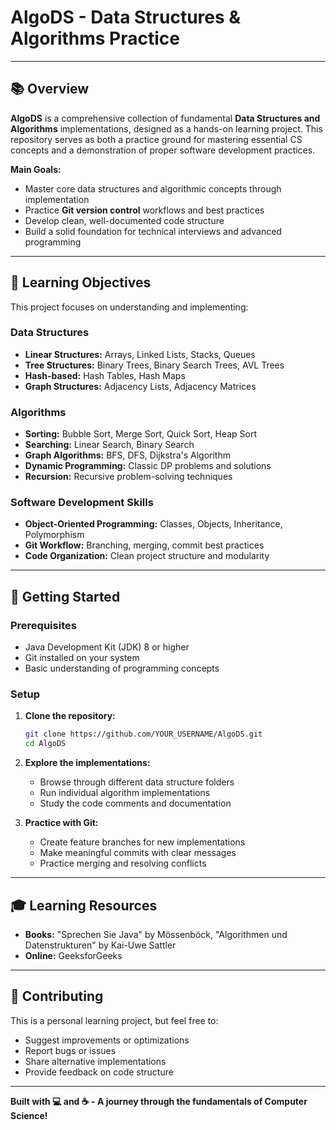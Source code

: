# AlgoDS - Data Structures & Algorithms Practice

---

## 📚 Overview

**AlgoDS** is a comprehensive collection of fundamental **Data Structures and Algorithms** implementations, designed as a hands-on learning project. This repository serves as both a practice ground for mastering essential CS concepts and a demonstration of proper software development practices.

**Main Goals:**
- Master core data structures and algorithmic concepts through implementation
- Practice **Git version control** workflows and best practices  
- Develop clean, well-documented code structure
- Build a solid foundation for technical interviews and advanced programming

---

## 🎯 Learning Objectives

This project focuses on understanding and implementing:

### Data Structures
- **Linear Structures:** Arrays, Linked Lists, Stacks, Queues
- **Tree Structures:** Binary Trees, Binary Search Trees, AVL Trees
- **Hash-based:** Hash Tables, Hash Maps
- **Graph Structures:** Adjacency Lists, Adjacency Matrices

### Algorithms
- **Sorting:** Bubble Sort, Merge Sort, Quick Sort, Heap Sort
- **Searching:** Linear Search, Binary Search
- **Graph Algorithms:** BFS, DFS, Dijkstra's Algorithm
- **Dynamic Programming:** Classic DP problems and solutions
- **Recursion:** Recursive problem-solving techniques

### Software Development Skills
- **Object-Oriented Programming:** Classes, Objects, Inheritance, Polymorphism
- **Git Workflow:** Branching, merging, commit best practices
- **Code Organization:** Clean project structure and modularity
  
---
## 🚀 Getting Started

### Prerequisites
- Java Development Kit (JDK) 8 or higher
- Git installed on your system
- Basic understanding of programming concepts

### Setup
1. **Clone the repository:**
   ```bash
   git clone https://github.com/YOUR_USERNAME/AlgoDS.git
   cd AlgoDS
   ```

2. **Explore the implementations:**
   - Browse through different data structure folders
   - Run individual algorithm implementations
   - Study the code comments and documentation

3. **Practice with Git:**
   - Create feature branches for new implementations
   - Make meaningful commits with clear messages
   - Practice merging and resolving conflicts

---

## 🎓 Learning Resources

- **Books:** "Sprechen Sie  Java" by Mössenböck, "Algorithmen und Datenstrukturen" by Kai-Uwe Sattler
- **Online:**  GeeksforGeeks

---

## 🤝 Contributing

This is a personal learning project, but feel free to:
- Suggest improvements or optimizations
- Report bugs or issues
- Share alternative implementations
- Provide feedback on code structure

---

**Built with 💻 and ☕ - A journey through the fundamentals of Computer Science!**
